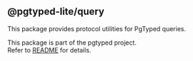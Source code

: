 ## @pgtyped-lite/query

This package provides protocol utilities for PgTyped queries.

This package is part of the pgtyped project.  
Refer to [README](https://github.com/adelsz/pgtyped) for details.
